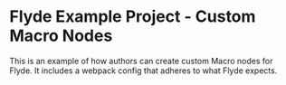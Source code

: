 # Flyde Example Project - Custom Macro Nodes

This is an example of how authors can create custom Macro nodes for Flyde. It includes a webpack config that adheres to what Flyde expects.
